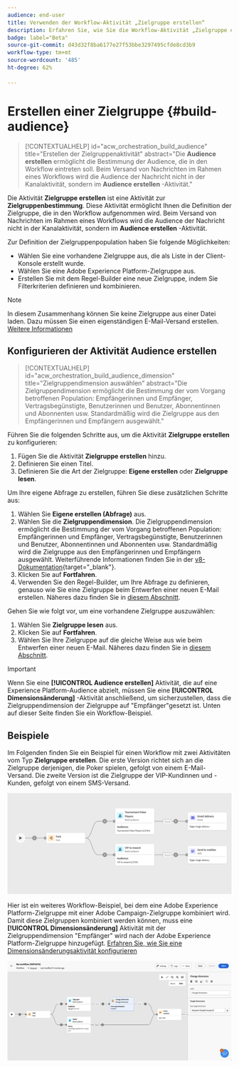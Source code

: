 ```yaml
---
audience: end-user
title: Verwenden der Workflow-Aktivität „Zielgruppe erstellen“
description: Erfahren Sie, wie Sie die Workflow-Aktivität „Zielgruppe erstellen“ verwenden.
badge: label="Beta"
source-git-commit: d43d32f8ba6177e27f53bbe3297495cfde8cd3b9
workflow-type: tm+mt
source-wordcount: '485'
ht-degree: 62%

---
```



# Erstellen einer Zielgruppe {#build-audience}

>[!CONTEXTUALHELP]
>id="acw_orchestration_build_audience"
>title="Erstellen der Zielgruppenaktivität"
>abstract="Die **Audience erstellen** ermöglicht die Bestimmung der Audience, die in den Workflow eintreten soll. Beim Versand von Nachrichten im Rahmen eines Workflows wird die Audience der Nachricht nicht in der Kanalaktivität, sondern im **Audience erstellen** -Aktivität."


Die Aktivität **Zielgruppe erstellen** ist eine Aktivität zur **Zielgruppenbestimmung**. Diese Aktivität ermöglicht Ihnen die Definition der Zielgruppe, die in den Workflow aufgenommen wird. Beim Versand von Nachrichten im Rahmen eines Workflows wird die Audience der Nachricht nicht in der Kanalaktivität, sondern im **Audience erstellen** -Aktivität.

Zur Definition der Zielgruppenpopulation haben Sie folgende Möglichkeiten:

* Wählen Sie eine vorhandene Zielgruppe aus, die als Liste in der Client-Konsole erstellt wurde.
* Wählen Sie eine Adobe Experience Platform-Zielgruppe aus.
* Erstellen Sie mit dem Regel-Builder eine neue Zielgruppe, indem Sie Filterkriterien definieren und kombinieren.

>[!NOTE]
>
>In diesem Zusammenhang können Sie keine Zielgruppe aus einer Datei laden. Dazu müssen Sie einen eigenständigen E-Mail-Versand erstellen. [Weitere Informationen](../../audience/about-audiences.md)

<!--
The **Build audience** activity can be placed at the beginning of the workflow or after any other activity. Any activity can be placed after the **Build audience**.
-->

## Konfigurieren der Aktivität Audience erstellen

>[!CONTEXTUALHELP]
>id="acw_orchestration_build_audience_dimension"
>title="Zielgruppendimension auswählen"
>abstract="Die Zielgruppendimension ermöglicht die Bestimmung der vom Vorgang betroffenen Population: Empfängerinnen und Empfänger, Vertragsbegünstigte, Benutzerinnen und Benutzer, Abonnentinnen und Abonnenten usw. Standardmäßig wird die Zielgruppe aus den Empfängerinnen und Empfängern ausgewählt."


Führen Sie die folgenden Schritte aus, um die Aktivität **Zielgruppe erstellen** zu konfigurieren:

1. Fügen Sie die Aktivität **Zielgruppe erstellen** hinzu.
1. Definieren Sie einen Titel.
1. Definieren Sie die Art der Zielgruppe: **Eigene erstellen** oder **Zielgruppe lesen**.

Um Ihre eigene Abfrage zu erstellen, führen Sie diese zusätzlichen Schritte aus:

1. Wählen Sie **Eigene erstellen (Abfrage)** aus.
1. Wählen Sie die **Zielgruppendimension**. Die Zielgruppendimension ermöglicht die Bestimmung der vom Vorgang betroffenen Population: Empfängerinnen und Empfänger, Vertragsbegünstigte, Benutzerinnen und Benutzer, Abonnentinnen und Abonnenten usw. Standardmäßig wird die Zielgruppe aus den Empfängerinnen und Empfängern ausgewählt. Weiterführende Informationen finden Sie in der [v8-Dokumentation](https://experienceleague.adobe.com/docs/campaign/automation/workflows/introduction/wf-type/targeting-workflows.html?lang=de#targeting-and-filtering-dimensions){target="_blank"}.
1. Klicken Sie auf **Fortfahren**.
1. Verwenden Sie den Regel-Builder, um Ihre Abfrage zu definieren, genauso wie Sie eine Zielgruppe beim Entwerfen einer neuen E-Mail erstellen. Näheres dazu finden Sie in [diesem Abschnitt](../../audience/segment-builder.md).

Gehen Sie wie folgt vor, um eine vorhandene Zielgruppe auszuwählen:

1. Wählen Sie **Zielgruppe lesen** aus.
1. Klicken Sie auf **Fortfahren**.
1. Wählen Sie Ihre Zielgruppe auf die gleiche Weise aus wie beim Entwerfen einer neuen E-Mail. Näheres dazu finden Sie in [diesem Abschnitt](../../audience/add-audience.md).

>[!IMPORTANT]
>
>Wenn Sie eine **[!UICONTROL Audience erstellen]** Aktivität, die auf eine Experience Platform-Audience abzielt, müssen Sie eine **[!UICONTROL Dimensionsänderung]** -Aktivität anschließend, um sicherzustellen, dass die Zielgruppendimension der Zielgruppe auf &quot;Empfänger&quot;gesetzt ist. Unten auf dieser Seite finden Sie ein Workflow-Beispiel.

## Beispiele

Im Folgenden finden Sie ein Beispiel für einen Workflow mit zwei Aktivitäten vom Typ **Zielgruppe erstellen**. Die erste Version richtet sich an die Zielgruppe derjenigen, die Poker spielen, gefolgt von einem E-Mail-Versand. Die zweite Version ist die Zielgruppe der VIP-Kundinnen und -Kunden, gefolgt von einem SMS-Versand.

![](../assets/workflow-audience-example.png)

Hier ist ein weiteres Workflow-Beispiel, bei dem eine Adobe Experience Platform-Zielgruppe mit einer Adobe Campaign-Zielgruppe kombiniert wird. Damit diese Zielgruppen kombiniert werden können, muss eine **[!UICONTROL Dimensionsänderung]** Aktivität mit der Zielgruppendimension &quot;Empfänger&quot; wird nach der Adobe Experience Platform-Zielgruppe hinzugefügt. [Erfahren Sie, wie Sie eine Dimensionsänderungsaktivität konfigurieren](change-dimension.md)

![](../assets/workflow-audience-aep.png)
